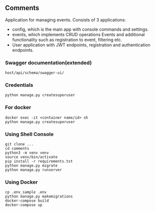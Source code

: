 ## Comments
Application for managing events. Consists of 3 applications: 
* config, which is the main app with console commands and settings.
* events, which implements CRUD operations Events and additional functionality such as registration to event, filtering etc.
* User application with JWT endpoints, registration and authentication endpoints.

### Swagger documentation(extended)
    host/api/schema/swagger-ui/

### Credentials

    python manage.py createsuperuser

### For docker
    docker exec -it <container name/id> sh
    python manage.py createsuperuser

### Using Shell Console
    git clone ...
    cd comments
    python3 -m venv venv
    source venv/bin/activate
    pip install -r requirements.txt
    python manage.py migrate
    python manage.py runserver

### Using Docker
    cp .env_sample .env
    python manage.py makemigrations
    docker-compose build
    docker-compose up

